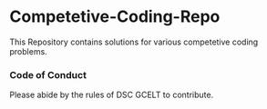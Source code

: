 # Competetive-Coding-Repo

This Repository contains solutions for various competetive coding problems.

### Code of Conduct

Please abide by the rules of DSC GCELT to contribute.
